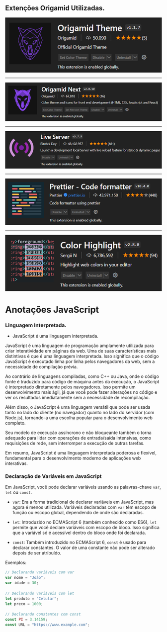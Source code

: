 ## Extenções Origamid Utilizadas.

![alt text](/IMG_DOCUMENTACAO/image.png)

---

![alt text](/IMG_DOCUMENTACAO/image-1.png)

---

![alt text](/IMG_DOCUMENTACAO/image-2.png)

---

![alt text](/IMG_DOCUMENTACAO/image-3.png)

---

![alt text](/IMG_DOCUMENTACAO/image-4.png)

# Anotações JavaScript

### Linguagem Interpretada.

- JavaScript é uma linguagem interpretada.

JavaScript é uma linguagem de programação amplamente utilizada para criar interatividade em páginas da web. Uma de suas características mais distintivas é que é uma linguagem interpretada. Isso significa que o código JavaScript é executado linha por linha pelos navegadores da web, sem a necessidade de compilação prévia.

Ao contrário de linguagens compiladas, como C++ ou Java, onde o código fonte é traduzido para código de máquina antes da execução, o JavaScript é interpretado diretamente pelos navegadores. Isso permite um desenvolvimento mais ágil, já que você pode fazer alterações no código e ver os resultados imediatamente sem a necessidade de recompilação.

Além disso, o JavaScript é uma linguagem versátil que pode ser usada tanto no lado do cliente (no navegador) quanto no lado do servidor (com Node.js), tornando-a uma escolha popular para o desenvolvimento web completo.

Seu modelo de execução assíncrono e não bloqueante também o torna adequado para lidar com operações de entrada/saída intensivas, como requisições de rede, sem interromper a execução de outras tarefas.

Em resumo, JavaScript é uma linguagem interpretada poderosa e flexível, fundamental para o desenvolvimento moderno de aplicações web interativas.

### Declaração de Variáveis em JavaScript

Em JavaScript, você pode declarar variáveis usando as palavras-chave `var`, `let` ou `const`.

- `var`: Era a forma tradicional de declarar variáveis em JavaScript, mas agora é menos utilizada. Variáveis declaradas com `var` têm escopo de função ou escopo global, dependendo de onde são declaradas.

- `let`: Introduzido no ECMAScript 6 (também conhecido como ES6), `let` permite que você declare variáveis com escopo de bloco. Isso significa que a variável só é acessível dentro do bloco onde foi declarada.

- `const`: Também introduzido no ECMAScript 6, `const` é usado para declarar constantes. O valor de uma constante não pode ser alterado depois de ser atribuído.

Exemplos:

```javascript
// Declarando variáveis com var
var nome = "João";
var idade = 30;

// Declarando variáveis com let
let produto = "Celular";
let preco = 1000;

// Declarando constantes com const
const PI = 3.14159;
const URL = "https://www.example.com";
```
